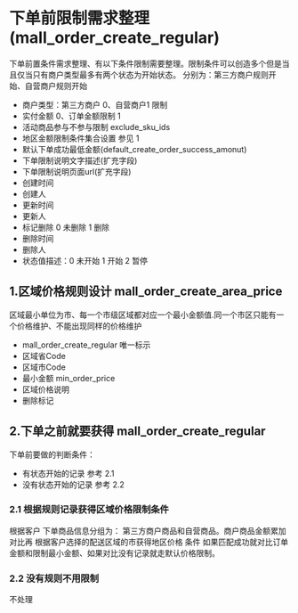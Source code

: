 # 下单前限制需求整理(mall_order_create_regular)

下单前置条件需求整理、有以下条件限制需要整理。限制条件可以创造多个但是当且仅当只有商户类型最多有两个状态为开始状态。
分别为：第三方商户规则开始、自营商户规则开始

  - 商户类型：第三方商户 0、自营商户1 限制 
  - 实付金额 0、订单金额限制  1  
  - 活动商品参与不参与限制   exclude_sku_ids
  - 地区金额限制条件集合设置 参见 1 
  - 默认下单成功最低金额(default_create_order_success_amonut)
  - 下单限制说明文字描述(扩充字段)
  - 下单限制说明页面url(扩充字段)
  - 创建时间
  - 创建人
  - 更新时间
  - 更新人
  - 标记删除 0 未删除  1 删除
  - 删除时间
  - 删除人
  - 状态值描述：0 未开始   1 开始  2 暂停
  



## 1.区域价格规则设计 mall_order_create_area_price
区域最小单位为市、每一个市级区域都对应一个最小金额值.同一个市区只能有一个价格维护、不能出现同样的价格维护

- mall_order_create_regular 唯一标示
- 区域省Code 
- 区域市Code 
- 最小金额 min_order_price
- 区域价格说明
- 删除标记


## 2.下单之前就要获得 mall_order_create_regular
下单前要做的判断条件：


- 有状态开始的记录 参考 2.1
- 没有状态开始的记录 参考 2.2



### 2.1 根据规则记录获得区域价格限制条件
 根据客户 下单商品信息分组为： 第三方商户商品和自营商品。商户商品金额累加对比再
 根据客户选择的配送区域的市获得地区价格 条件 如果匹配成功就对比订单金额和限制最小金额、如果对比没有记录就走默认价格限制。
 
### 2.2 没有规则不用限制
不处理

  


